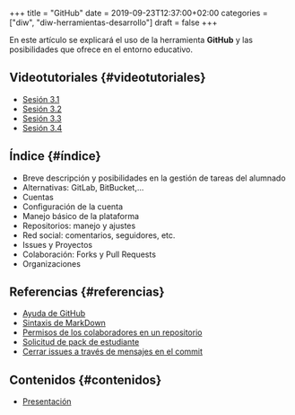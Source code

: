 +++
title = "GitHub"
date = 2019-09-23T12:37:00+02:00
categories = ["diw", "diw-herramientas-desarrollo"]
draft = false
+++

En este artículo se explicará el uso de la herramienta **GitHub** y las posibilidades que ofrece en el entorno educativo.

<!--more-->


## Videotutoriales {#videotutoriales}

-   [Sesión 3.1](https://youtu.be/SJf4iTkMNPo)
-   [Sesión 3.2](https://youtu.be/GMH6hN8FKSU)
-   [Sesión 3.3](https://youtu.be/5EJjRqtpqOM)
-   [Sesión 3.4](https://youtu.be/A5PKw10PmNU)


## Índice {#índice}

-   Breve descripción y posibilidades en la gestión de tareas del alumnado
-   Alternativas: GitLab, BitBucket,...
-   Cuentas
-   Configuración de la cuenta
-   Manejo básico de la plataforma
-   Repositorios: manejo y ajustes
-   Red social: comentarios, seguidores, etc.
-   Issues y Proyectos
-   Colaboración: Forks y Pull Requests
-   Organizaciones


## Referencias {#referencias}

-   [Ayuda de GitHub](https://help.github.com/)
-   [Sintaxis de MarkDown](https://help.github.com/articles/basic-writing-and-formatting-syntax/)
-   [Permisos de los colaboradores en un repositorio](https://help.github.com/articles/permission-levels-for-a-user-account-repository/#collaborator-access-on-a-repository-owned-by-a-user-account)
-   [Solicitud de pack de estudiante](https://education.github.com/pack)
-   [Cerrar issues a través de mensajes en el commit](https://help.github.com/articles/closing-issues-using-keywords/)


## Contenidos {#contenidos}

-   [Presentación](https://pedroprieto.github.io/curso-github/presentaciones/sesion-3-presentacion.html)
